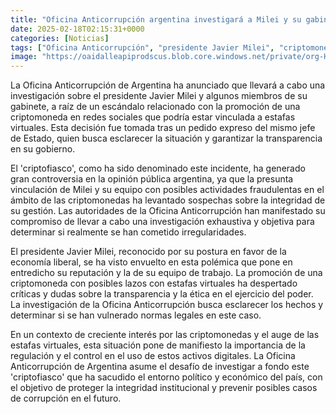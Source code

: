 ```yaml
---
title: "Oficina Anticorrupción argentina investigará a Milei y su gabinete por el 'criptofiasco'"
date: 2025-02-18T02:15:31+0000
categories: [Noticias]
tags: ["Oficina Anticorrupción", "presidente Javier Milei", "criptomoneda", "estafas virtuales", "investigación", "regulación", "corrupción."]
image: "https://oaidalleapiprodscus.blob.core.windows.net/private/org-HKmKxpuNw3Y88lm4EBrIPq0n/user-ZwiCXOggLL8ZNNKE2g7rXFmV/img-FMR5NJqgyfw0IsqH08qrhFxw.png?st=2025-02-18T01%3A15%3A31Z&se=2025-02-18T03%3A15%3A31Z&sp=r&sv=2024-08-04&sr=b&rscd=inline&rsct=image/png&skoid=d505667d-d6c1-4a0a-bac7-5c84a87759f8&sktid=a48cca56-e6da-484e-a814-9c849652bcb3&skt=2025-02-17T10%3A30%3A52Z&ske=2025-02-18T10%3A30%3A52Z&sks=b&skv=2024-08-04&sig=j7kuEiugzDK9eSMhX66f0uPxNTNoyMkguEsCYNEqtpo%3D"
---
```


La Oficina Anticorrupción de Argentina ha anunciado que llevará a cabo una investigación sobre el presidente Javier Milei y algunos miembros de su gabinete, a raíz de un escándalo relacionado con la promoción de una criptomoneda en redes sociales que podría estar vinculada a estafas virtuales. Esta decisión fue tomada tras un pedido expreso del mismo jefe de Estado, quien busca esclarecer la situación y garantizar la transparencia en su gobierno.

El 'criptofiasco', como ha sido denominado este incidente, ha generado gran controversia en la opinión pública argentina, ya que la presunta vinculación de Milei y su equipo con posibles actividades fraudulentas en el ámbito de las criptomonedas ha levantado sospechas sobre la integridad de su gestión. Las autoridades de la Oficina Anticorrupción han manifestado su compromiso de llevar a cabo una investigación exhaustiva y objetiva para determinar si realmente se han cometido irregularidades.

El presidente Javier Milei, reconocido por su postura en favor de la economía liberal, se ha visto envuelto en esta polémica que pone en entredicho su reputación y la de su equipo de trabajo. La promoción de una criptomoneda con posibles lazos con estafas virtuales ha despertado críticas y dudas sobre la transparencia y la ética en el ejercicio del poder. La investigación de la Oficina Anticorrupción busca esclarecer los hechos y determinar si se han vulnerado normas legales en este caso.

En un contexto de creciente interés por las criptomonedas y el auge de las estafas virtuales, esta situación pone de manifiesto la importancia de la regulación y el control en el uso de estos activos digitales. La Oficina Anticorrupción de Argentina asume el desafío de investigar a fondo este 'criptofiasco' que ha sacudido el entorno político y económico del país, con el objetivo de proteger la integridad institucional y prevenir posibles casos de corrupción en el futuro.
    